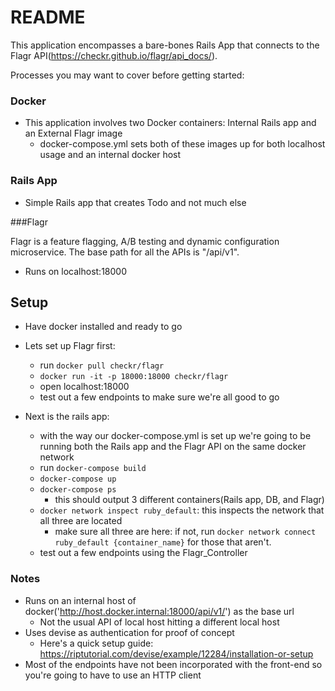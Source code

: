 # README

This application encompasses a bare-bones Rails App that connects to the Flagr API(https://checkr.github.io/flagr/api_docs/). 

Processes you may want to cover before getting started:

### Docker
* This application involves two Docker containers: Internal Rails app and an External Flagr image
   * docker-compose.yml sets both of these images up for both localhost usage and an internal docker host

### Rails App
* Simple Rails app that creates Todo and not much else

###Flagr

Flagr is a feature flagging, A/B testing and dynamic configuration microservice. The base path for all the APIs is "/api/v1".
* Runs on localhost:18000


## Setup 
 * Have docker installed and ready to go
 * Lets set up Flagr first:
      * run `docker pull checkr/flagr`
      * `docker run -it -p 18000:18000 checkr/flagr`
      * open localhost:18000
      * test out a few endpoints to make sure we're all good to go
      
  * Next is the rails app: 
    * with the way our docker-compose.yml is set up we're going to be running both the Rails app and the Flagr API on the same docker network
    * run `docker-compose build`   
    * `docker-compose up`
    * `docker-compose ps`
        * this should output 3 different containers(Rails app, DB, and Flagr)
    * `docker network inspect ruby_default`: this inspects the network that all three are located
        * make sure all three are here: if not, run `docker network connect ruby_default {container_name}` for those that aren't.     
    * test out a few endpoints using the Flagr_Controller  
    
    
### Notes
 * Runs on an internal host of docker('http://host.docker.internal:18000/api/v1/') as the base url
    * Not the usual API of local host hitting a different local host
 * Uses devise as authentication for proof of concept
    * Here's a quick setup guide: https://riptutorial.com/devise/example/12284/installation-or-setup
 * Most of the endpoints have not been incorporated with the front-end so you're going to have to use an HTTP client   
    
    


